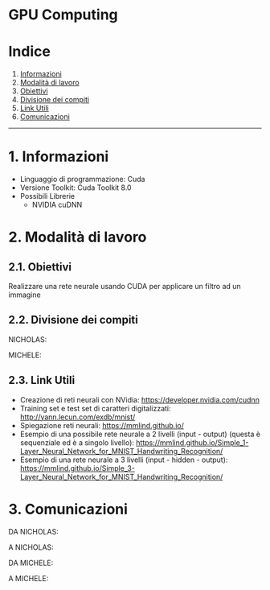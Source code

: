 GPU Computing
================

# Indice

1. [Informazioni](#1-informazioni)
2. [Modalità di lavoro](#2-modalità-di-lavoro)
  1. [Obiettivi](#21-obiettivi)
  2. [Divisione dei compiti](#22-divisione-dei-compiti)
  3. [Link Utili](#23-link-utili)
3. [Comunicazioni](#3-comunicazioni)


-----------------

# 1. Informazioni

- Linguaggio di programmazione: Cuda
- Versione Toolkit: Cuda Toolkit 8.0
- Possibili Librerie
    - NVIDIA cuDNN

# 2. Modalità di lavoro

## 2.1. Obiettivi

Realizzare una rete neurale usando CUDA per applicare un filtro ad un immagine
 

## 2.2. Divisione dei compiti

NICHOLAS:


MICHELE:

## 2.3. Link Utili

- Creazione di reti neurali con NVidia: https://developer.nvidia.com/cudnn
- Training set e test set di caratteri digitalizzati: http://yann.lecun.com/exdb/mnist/
- Spiegazione reti neurali: https://mmlind.github.io/
- Esempio di una possibile rete neurale a 2 livelli (input - output) (questa è sequenziale ed è a singolo livello): https://mmlind.github.io/Simple_1-Layer_Neural_Network_for_MNIST_Handwriting_Recognition/
- Esempio di una rete neurale a 3 livelli (input - hidden - output): https://mmlind.github.io/Simple_3-Layer_Neural_Network_for_MNIST_Handwriting_Recognition/


# 3. Comunicazioni

DA NICHOLAS:



A NICHOLAS:



DA MICHELE:


A MICHELE:
